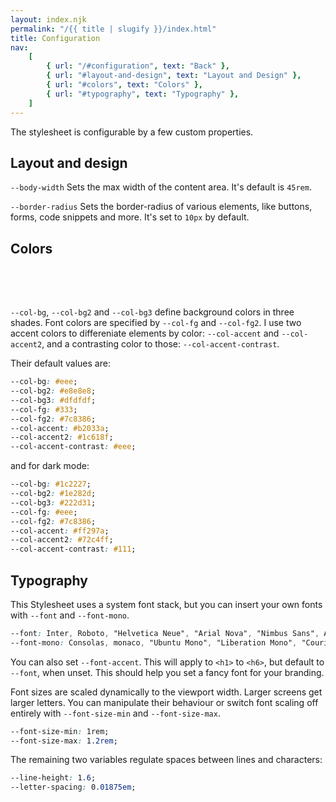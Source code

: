 ```yaml
---
layout: index.njk
permalink: "/{{ title | slugify }}/index.html"
title: Configuration
nav:
    [
        { url: "/#configuration", text: "Back" },
        { url: "#layout-and-design", text: "Layout and Design" },
        { url: "#colors", text: "Colors" },
        { url: "#typography", text: "Typography" },
    ]
---
```


The stylesheet is configurable by a few custom properties.

## Layout and design

`--body-width` Sets the max width of the content area. It's default is `45rem`.

`--border-radius` Sets the border-radius of various elements, like buttons, forms, code snippets and more. It's set to `10px` by default.

## Colors

<style>
    .colors-demo {
        display: flex;
        gap: 1rem;
    }

    .colors-demo > div {
        aspect-ratio: 1;
        flex: 1 1 100px;
    }
</style>
<div class="colors-demo">
    <div style="background:var(--col-bg)"></div>
    <div style="background:var(--col-bg2)"></div>
    <div style="background:var(--col-bg3)"></div>
    <div style="background:var(--col-fg)"></div>
    <div style="background:var(--col-fg2)"></div>
    <div style="background:var(--col-accent)"></div>
    <div style="background:var(--col-accent2)"></div>
    <div style="background:var(--col-accent-contrast)"></div>
</div>

`--col-bg`, `--col-bg2` and `--col-bg3` define background colors in three shades. Font colors are specified by `--col-fg` and `--col-fg2`. I use two accent colors to differeniate elements by color: `--col-accent` and `--col-accent2`, and a contrasting color to those: `--col-accent-contrast`.

Their default values are:

```css
--col-bg: #eee;
--col-bg2: #e8e8e8;
--col-bg3: #dfdfdf;
--col-fg: #333;
--col-fg2: #7c8386;
--col-accent: #b2033a;
--col-accent2: #1c618f;
--col-accent-contrast: #eee;
```

and for dark mode:

```css
--col-bg: #1c2227;
--col-bg2: #1e282d;
--col-bg3: #222d31;
--col-fg: #eee;
--col-fg2: #7c8386;
--col-accent: #ff297a;
--col-accent2: #72c4ff;
--col-accent-contrast: #111;
```

## Typography

This Stylesheet uses a system font stack, but you can insert your own fonts with `--font` and `--font-mono`.

```css
--font: Inter, Roboto, "Helvetica Neue", "Arial Nova", "Nimbus Sans", Arial, sans-serif;
--font-mono: Consolas, monaco, "Ubuntu Mono", "Liberation Mono", "Courier New", Courier, monospace;
```

You can also set `--font-accent`. This will apply to `<h1>` to `<h6>`, but default to `--font`, when unset. This should help you set a fancy font for your branding.

Font sizes are scaled dynamically to the viewport width. Larger screens get larger letters. You can manipulate their behaviour or switch font scaling off entirely with `--font-size-min` and `--font-size-max`.

```css
--font-size-min: 1rem;
--font-size-max: 1.2rem;
```

The remaining two variables regulate spaces between lines and characters:

```css
--line-height: 1.6;
--letter-spacing: 0.01875em;
```
